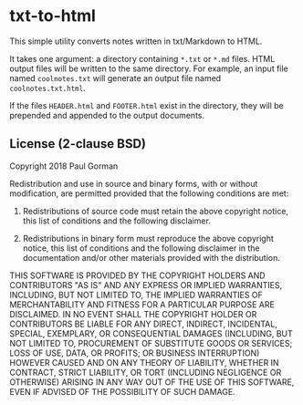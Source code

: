 txt-to-html
============================================================================

This simple utility converts notes written in txt/Markdown to HTML.

It takes one argument: a directory containing `*.txt` or `*.md` files.
HTML output files will be written to the same directory.
For example, an input file named `coolnotes.txt` will generate an output file named `coolnotes.txt.html`.

If the files `HEADER.html` and `FOOTER.html` exist in the directory, they will be prepended and appended to the output documents.

License (2-clause BSD)
----------------------------------------------------------------------------

Copyright 2018 Paul Gorman

Redistribution and use in source and binary forms, with or without modification, are permitted provided that the following conditions are met:

1. Redistributions of source code must retain the above copyright notice, this list of conditions and the following disclaimer.

2. Redistributions in binary form must reproduce the above copyright notice, this list of conditions and the following disclaimer in the documentation and/or other materials provided with the distribution.

THIS SOFTWARE IS PROVIDED BY THE COPYRIGHT HOLDERS AND CONTRIBUTORS "AS IS" AND ANY EXPRESS OR IMPLIED WARRANTIES, INCLUDING, BUT NOT LIMITED TO, THE IMPLIED WARRANTIES OF MERCHANTABILITY AND FITNESS FOR A PARTICULAR PURPOSE ARE DISCLAIMED. IN NO EVENT SHALL THE COPYRIGHT HOLDER OR CONTRIBUTORS BE LIABLE FOR ANY DIRECT, INDIRECT, INCIDENTAL, SPECIAL, EXEMPLARY, OR CONSEQUENTIAL DAMAGES (INCLUDING, BUT NOT LIMITED TO, PROCUREMENT OF SUBSTITUTE GOODS OR SERVICES; LOSS OF USE, DATA, OR PROFITS; OR BUSINESS INTERRUPTION) HOWEVER CAUSED AND ON ANY THEORY OF LIABILITY, WHETHER IN CONTRACT, STRICT LIABILITY, OR TORT (INCLUDING NEGLIGENCE OR OTHERWISE) ARISING IN ANY WAY OUT OF THE USE OF THIS SOFTWARE, EVEN IF ADVISED OF THE POSSIBILITY OF SUCH DAMAGE.
